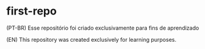 # first-repo
(PT-BR)
Esse repositório foi criado exclusivamente para fins de aprendizado

(EN)
This repository was created exclusively for learning purposes.
